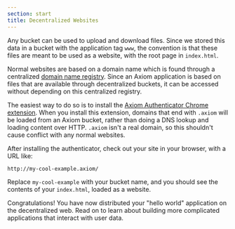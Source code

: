 ```yaml
---
section: start
title: Decentralized Websites
---
```


Any bucket can be used to upload and download files. Since we stored
this data in a bucket with the application tag `www`, the convention
is that these files are meant to be used as a website, with the root
page in `index.html`.

Normal websites are based on a domain name which is found through a
centralized [domain name
registry](https://en.wikipedia.org/wiki/Domain_name_registry). Since an
Axiom application is based on files that are available through
decentralized buckets, it can be accessed without depending on this
centralized registry.

The easiest way to do so is to install the [Axiom Authenticator
Chrome extension](
https://chrome.google.com/webstore/detail/axiom-authenticator/gpogeambflkelepdkgnpaicifglhlgbb).
When you install this extension, domains that end with `.axiom` will
be loaded from an Axiom bucket, rather than doing a DNS lookup and
loading content over HTTP. `.axiom` isn't a real domain, so this
shouldn't cause conflict with any normal websites.

After installing the authenticator, check out your site in your
browser, with a URL like:

```
http://my-cool-example.axiom/
```

Replace `my-cool-example` with your bucket name, and you should see
the contents of your `index.html`, loaded as a website.

Congratulations! You have now distributed your "hello world"
application on the decentralized web. Read on to learn about building
more complicated applications that interact with user data.
